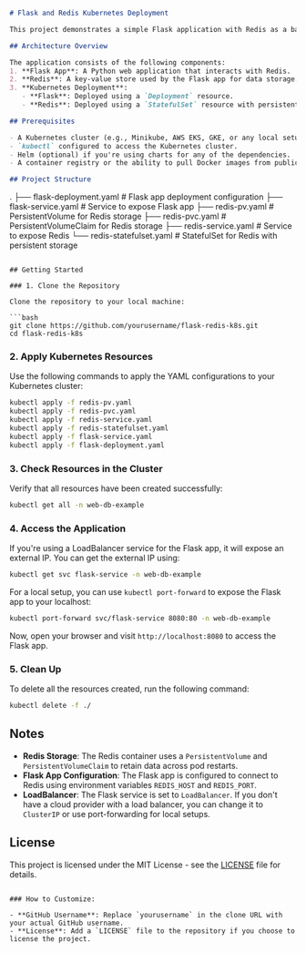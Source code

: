 ```markdown
# Flask and Redis Kubernetes Deployment

This project demonstrates a simple Flask application with Redis as a backend, deployed on Kubernetes using a StatefulSet for Redis and a Deployment for the Flask app. The Flask application connects to Redis for data storage.

## Architecture Overview

The application consists of the following components:
1. **Flask App**: A Python web application that interacts with Redis.
2. **Redis**: A key-value store used by the Flask app for data storage.
3. **Kubernetes Deployment**:
   - **Flask**: Deployed using a `Deployment` resource.
   - **Redis**: Deployed using a `StatefulSet` resource with persistent storage.

## Prerequisites

- A Kubernetes cluster (e.g., Minikube, AWS EKS, GKE, or any local setup).
- `kubectl` configured to access the Kubernetes cluster.
- Helm (optional) if you're using charts for any of the dependencies.
- A container registry or the ability to pull Docker images from public repositories.

## Project Structure

```
.
├── flask-deployment.yaml       # Flask app deployment configuration
├── flask-service.yaml          # Service to expose Flask app
├── redis-pv.yaml               # PersistentVolume for Redis storage
├── redis-pvc.yaml              # PersistentVolumeClaim for Redis storage
├── redis-service.yaml          # Service to expose Redis
└── redis-statefulset.yaml      # StatefulSet for Redis with persistent storage
```

## Getting Started

### 1. Clone the Repository

Clone the repository to your local machine:

```bash
git clone https://github.com/yourusername/flask-redis-k8s.git
cd flask-redis-k8s
```

### 2. Apply Kubernetes Resources

Use the following commands to apply the YAML configurations to your Kubernetes cluster:

```bash
kubectl apply -f redis-pv.yaml
kubectl apply -f redis-pvc.yaml
kubectl apply -f redis-service.yaml
kubectl apply -f redis-statefulset.yaml
kubectl apply -f flask-service.yaml
kubectl apply -f flask-deployment.yaml
```

### 3. Check Resources in the Cluster

Verify that all resources have been created successfully:

```bash
kubectl get all -n web-db-example
```

### 4. Access the Application

If you're using a LoadBalancer service for the Flask app, it will expose an external IP. You can get the external IP using:

```bash
kubectl get svc flask-service -n web-db-example
```

For a local setup, you can use `kubectl port-forward` to expose the Flask app to your localhost:

```bash
kubectl port-forward svc/flask-service 8080:80 -n web-db-example
```

Now, open your browser and visit `http://localhost:8080` to access the Flask app.

### 5. Clean Up

To delete all the resources created, run the following command:

```bash
kubectl delete -f ./
```

## Notes

- **Redis Storage**: The Redis container uses a `PersistentVolume` and `PersistentVolumeClaim` to retain data across pod restarts.
- **Flask App Configuration**: The Flask app is configured to connect to Redis using environment variables `REDIS_HOST` and `REDIS_PORT`.
- **LoadBalancer**: The Flask service is set to `LoadBalancer`. If you don't have a cloud provider with a load balancer, you can change it to `ClusterIP` or use port-forwarding for local setups.

## License

This project is licensed under the MIT License - see the [LICENSE](LICENSE) file for details.
```

### How to Customize:

- **GitHub Username**: Replace `yourusername` in the clone URL with your actual GitHub username.
- **License**: Add a `LICENSE` file to the repository if you choose to license the project.
